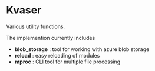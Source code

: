 # Kvaser

Various utility functions.

The implemention currently includes
- **blob_storage** : tool for working with azure blob storage
- **reload** : easy reloading of modules
- **mproc** : CLI tool for multiple file processing
